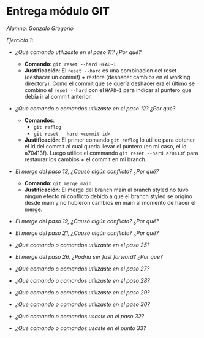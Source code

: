 # Entrega módulo GIT

*Alumno: Gonzalo Gregorio*

*Ejercicio 1:*

- *¿Qué comando utilizaste en el paso 11? ¿Por qué?*

    - **Comando**: `git reset --hard HEAD~1` 
    - **Justificación**: El `reset --hard` es una combinacion del reset (deshacer un commit) + restore (deshacer cambios en el working directory). Como el commit que se quería deshacer era el último se combino el `reset --hard` con el `HARD~1` para indicar al puntero que debía ir al commit anterior.

- *¿Qué comando o comandos utilizaste en el paso 12? ¿Por qué?*

    - **Comandos**: 
      - `git reflog` 
      - `git reset --hard <commit-id>` 
    - **Justificación**: El primer comando `git reflog` lo utilice para obtener el id del commit al cual queria llevar el puntero (en mi caso, el id a70413f). Luego utilice el commando `git reset --hard a70413f` para restaurar los cambios + el commit en mi branch.

- *El merge del paso 13, ¿Causó algún conflicto? ¿Por qué?*

    - **Comando**: `git merge main`
    - **Justificación**: El merge del branch main al branch styled no tuvo ningun efecto ni conflicto debido a que el branch styled se origino desde main y no hubieron cambios en main al momento de hacer el merge.

- *El merge del paso 19, ¿Causó algún conflicto? ¿Por qué?*



- *El merge del paso 21, ¿Causó algún conflicto? ¿Por qué?*



- *¿Qué comando o comandos utilizaste en el paso 25?*



- *El merge del paso 26, ¿Podría ser fast forward? ¿Por qué?*



- *¿Qué comando o comandos utilizaste en el paso 27?*



- *¿Qué comando o comandos utilizaste en el paso 28?*



- *¿Qué comando o comandos utilizaste en el paso 29?*



- *¿Qué comando o comandos utilizaste en el paso 30?*



- *¿Qué comando o comandos usaste en el paso 32?*



- *¿Qué comando o comandos usaste en el punto 33?*


